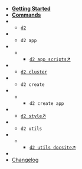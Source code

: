 -   [**Getting Started**](getting-started)
-   [**Commands**](commands)
-   -   [`d2`](commands/d2)
-   -   `d2 app`
-   -   -   [`d2 app scripts`↗️](https://platform.dhis2.nu/#/scripts ':ignore')
-   -   [`d2 cluster`](commands/d2-cluster)
-   -   `d2 create`
-   -   -   `d2 create app`
-   -   [`d2 style`↗️](https://cli-style.dhis2.nu ':ignore')
-   -   `d2 utils`
-   -   -   [`d2 utils docsite`↗️](https://cli-utils-docsite.dhis2.nu ':ignore')
-   &nbsp;
-   [Changelog](CHANGELOG)
